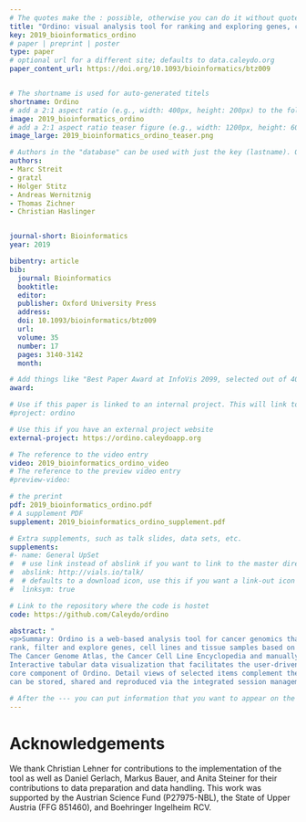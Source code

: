 ```yaml
---
# The quotes make the : possible, otherwise you can do it without quotes
title: "Ordino: visual analysis tool for ranking and exploring genes, cell lines, and tissue samples"
key: 2019_bioinformatics_ordino
# paper | preprint | poster
type: paper
# optional url for a different site; defaults to data.caleydo.org
paper_content_url: https://doi.org/10.1093/bioinformatics/btz009


# The shortname is used for auto-generated titels
shortname: Ordino
# add a 2:1 aspect ratio (e.g., width: 400px, height: 200px) to the folder /assets/images/papers/
image: 2019_bioinformatics_ordino
# add a 2:1 aspect ratio teaser figure (e.g., width: 1200px, height: 600px) to the folder /assets/images/papers/
image_large: 2019_bioinformatics_ordino_teaser.png

# Authors in the "database" can be used with just the key (lastname). Others can be written properly.
authors:
- Marc Streit
- gratzl
- Holger Stitz
- Andreas Wernitznig
- Thomas Zichner
- Christian Haslinger


journal-short: Bioinformatics
year: 2019

bibentry: article
bib:
  journal: Bioinformatics
  booktitle: 
  editor: 
  publisher: Oxford University Press
  address: 
  doi: 10.1093/bioinformatics/btz009
  url: 
  volume: 35
  number: 17
  pages: 3140-3142
  month: 

# Add things like "Best Paper Award at InfoVis 2099, selected out of 4000 submissions"
award:

# Use if this paper is linked to an internal project. This will link to the project site
#project: ordino

# Use this if you have an external project website
external-project: https://ordino.caleydoapp.org

# The reference to the video entry
video: 2019_bioinformatics_ordino_video
# The reference to the preview video entry
#preview-video:

# the prerint
pdf: 2019_bioinformatics_ordino.pdf
# A supplement PDF
supplement: 2019_bioinformatics_ordino_supplement.pdf

# Extra supplements, such as talk slides, data sets, etc.
supplements:
#- name: General UpSet
#  # use link instead of abslink if you want to link to the master directory
#  abslink: http://vials.io/talk/
#  # defaults to a download icon, use this if you want a link-out icon
#  linksym: true

# Link to the repository where the code is hostet
code: https://github.com/Caleydo/ordino

abstract: "
<p>Summary: Ordino is a web-based analysis tool for cancer genomics that allows users to flexibly
rank, filter and explore genes, cell lines and tissue samples based on pre-loaded data, including
The Cancer Genome Atlas, the Cancer Cell Line Encyclopedia and manually uploaded information.
Interactive tabular data visualization that facilitates the user-driven prioritization process forms a
core component of Ordino. Detail views of selected items complement the exploration. Findings
can be stored, shared and reproduced via the integrated session management.</p>"

# After the --- you can put information that you want to appear on the website using markdown formatting or HTML. A good example are acknowledgements, extra references, an erratum, etc.
---
```



# Acknowledgements

We thank Christian Lehner for contributions to the implementation of the tool as well as Daniel Gerlach, Markus Bauer, and Anita Steiner for their contributions to data preparation and data handling. This work was supported by the Austrian Science Fund (P27975-NBL), the State of Upper Austria (FFG 851460), and Boehringer Ingelheim RCV. 
